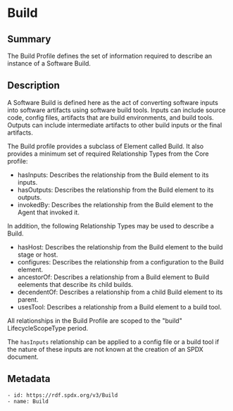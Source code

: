 <!-- Automatically generated by spec-parser v2.0.0 on 2023-12-25T20:28:21.783513+00:00 -->
<!-- SPDX-License-Identifier: Community-Spec-1.0 -->

# Build

## Summary

The Build Profile defines the set of information required to describe an instance of a Software Build.


## Description

A Software Build is defined here as the act of converting software inputs into software artifacts using software build tools. Inputs can include source code, config files, artifacts that are build environments, and build tools. Outputs can include intermediate artifacts to other build inputs or the final artifacts. 

The Build profile provides a subclass of Element called Build. It also provides a minimum set of required Relationship Types from the Core profile:

- hasInputs: Describes the relationship from the Build element to its inputs.
- hasOutputs: Describes the relationship from the Build element to its outputs.
- invokedBy: Describes the relationship from the Build element to the Agent that invoked it.

In addition, the following Relationship Types may be used to describe a Build.

- hasHost: Describes the relationship from the Build element to the build stage or host.
- configures: Describes the relationship from a configuration to the Build element.
- ancestorOf: Describes a relationship from a Build element to Build eelements that describe its child builds.
- decendentOf: Describes a relationship from a child Build element to its parent.
- usesTool: Describes a relationship from a Build element to a build tool.

All relationships in the Build Profile are scoped to the "build" LifecycleScopeType period.

The `hasInputs` relationship can be applied to a config file or a build tool if the nature of these inputs are not known at the creation of an SPDX document.


## Metadata

    - id: https://rdf.spdx.org/v3/Build
    - name: Build


